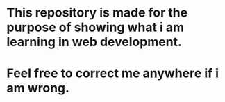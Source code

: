 # This repository is made for the purpose of showing what i am learning in web development.
# Feel free to correct me anywhere if i am wrong.
